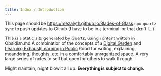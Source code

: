 ```yaml
---
title: Index / Introduction
---
```

This page should be https://mezalyth.github.io/Blades-of-Glass
`npx quartz sync` to push updates to Github (I have to be in a terminal for that don't I...)

This is a static site generated by Quartz, using content written in Obsidian.md
A combination of the concepts of a [Digital Garden](https://maggieappleton.com/garden-history) and [Learning Exhaust](https://www.montefischer.com/2020/04/07/some-links.html)/[Learning in Public](https://www.swyx.io/learn-in-public) 
Good for writing, explaining, meandering, thoughts, etc. in a comfortably unorganized space. A very large series of notes to self but open for others to walk through.

Might maintain, might blow it all up. **Everything is subject to change.** 